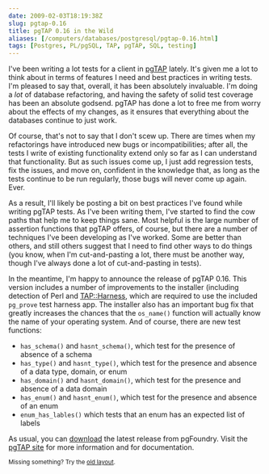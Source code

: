```yaml
--- 
date: 2009-02-03T18:19:38Z
slug: pgtap-0.16
title: pgTAP 0.16 in the Wild
aliases: [/computers/databases/postgresql/pgtap-0.16.html]
tags: [Postgres, PL/pgSQL, TAP, pgTAP, SQL, testing]
---
```


<p>I've been writing a lot tests for a client in <a href="http://pgtap.projects.postgresql.org/" title="pgTAP: Unit Testing for PostgreSQL">pgTAP</a> lately. It's given me a lot to think about in terms of features I need and best practices in writing tests. I'm pleased to say that, overall, it has been absolutely invaluable. I'm doing a <em>lot</em> of database refactoring, and having the safety of solid test coverage has been an absolute godsend. pgTAP has done a lot to free me from worry about the effects of my changes, as it ensures that everything about the databases continue to just work.</p>

<p>Of course, that's not to say that I don't scew up. There are times when my refactorings have introduced new bugs or incompatibilities; after all, the tests I write of existing functionality extend only so far as I can understand that functionality. But as such issues come up, I just add regression tests, fix the issues, and move on, confident in the knowledge that, as long as the tests continue to be run regularly, those bugs will never come up again. Ever.</p>

<p>As a result, I'll likely be posting a bit on best practices I've found while writing pgTAP tests. As I've been writing them, I've started to find the cow paths that help me to keep things sane. Most helpful is the large number of assertion functions that pgTAP offers, of course, but there are a number of techniques I've been developing as I've worked. Some are better than others, and still others suggest that I need to find other ways to do things (you know, when I'm cut-and-pasting a lot, there must be another way, though I've always done a lot of cut-and-pasting in tests).</p>

<p>In the meantime, I'm happy to announce the release of pgTAP 0.16. This version includes a number of improvements to the installer (including detection of Perl and <a href="http://search.cpan.org/dist/Test-Harness/" title="TAP::Harness on CPAN">TAP::Harness</a>, which are required to use the included <code>pg_prove</code> test harness app. The installer also has an important bug fix that greatly increases the chances that the <code>os_name()</code> function will actually know the name of your operating system. And of course, there are new test functions:</p>

<ul>
  <li><code>has_schema()</code> and <code>hasnt_schema()</code>, which test for the presence of absence of a schema</li>
  <li><code>has_type()</code> and <code>hasnt_type()</code>, which test for the presence and absence of a data type, domain, or enum</li>
  <li><code>has_domain()</code> and <code>hasnt_domain()</code>, which test for the presence and absence of a data domain</li>
  <li><code>has_enum()</code> and <code>hasnt_enum()</code>, which test for the presence and absence of an enum</li>
  <li><code>enum_has_lables()</code> which tests that an enum has an expected list of labels</li>
</ul>

<p>As usual, you can <a href="http://pgfoundry.org/frs/?group_id=1000389" title="Download pgTAP">download</a> the latest release from pgFoundry. Visit the <a href="http://pgtap.projects.postgresql.org/" title="pgTAP: Unit Testing for PostgreSQL">pgTAP site</a> for more information and for documentation.</p>

<p class="past"><small>Missing something? Try the <a rel="nofollow" href="http://past.justatheory.com/computers/databases/postgresql/pgtap-0.16.html">old layout</a>.</small></p>


